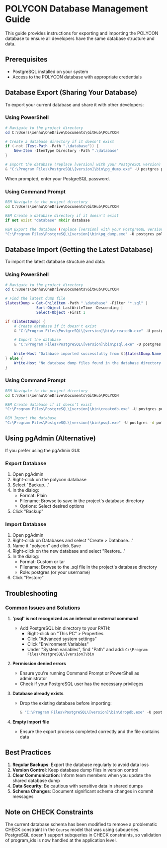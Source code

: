 # POLYCON Database Management Guide

This guide provides instructions for exporting and importing the POLYCON database to ensure all developers have the same database structure and data.

## Prerequisites

- PostgreSQL installed on your system
- Access to the POLYCON database with appropriate credentials

## Database Export (Sharing Your Database)

To export your current database and share it with other developers:

### Using PowerShell

```powershell
# Navigate to the project directory
cd C:\Users\xenhu\OneDrive\Documents\GitHub\POLYCON

# Create a database directory if it doesn't exist
if (-not (Test-Path -Path ".\database")) {
    New-Item -ItemType Directory -Path ".\database"
}

# Export the database (replace [version] with your PostgreSQL version)
& "C:\Program Files\PostgreSQL\[version]\bin\pg_dump.exe" -U postgres polycon > ".\database\polycon_dump_$(Get-Date -Format 'yyyy-MM-dd').sql"
```

When prompted, enter your PostgreSQL password.

### Using Command Prompt

```cmd
REM Navigate to the project directory
cd C:\Users\xenhu\OneDrive\Documents\GitHub\POLYCON

REM Create a database directory if it doesn't exist
if not exist "database" mkdir database

REM Export the database (replace [version] with your PostgreSQL version)
"C:\Program Files\PostgreSQL\[version]\bin\pg_dump.exe" -U postgres polycon > database\polycon_dump.sql
```

## Database Import (Getting the Latest Database)

To import the latest database structure and data:

### Using PowerShell

```powershell
# Navigate to the project directory
cd C:\Users\xenhu\OneDrive\Documents\GitHub\POLYCON

# Find the latest dump file
$latestDump = Get-ChildItem -Path ".\database" -Filter "*.sql" | 
              Sort-Object LastWriteTime -Descending | 
              Select-Object -First 1

if ($latestDump) {
    # Create database if it doesn't exist
    & "C:\Program Files\PostgreSQL\[version]\bin\createdb.exe" -U postgres polycon

    # Import the database
    & "C:\Program Files\PostgreSQL\[version]\bin\psql.exe" -U postgres -d polycon -f $latestDump.FullName
    
    Write-Host "Database imported successfully from $($latestDump.Name)" -ForegroundColor Green
} else {
    Write-Host "No database dump files found in the database directory." -ForegroundColor Red
}
```

### Using Command Prompt

```cmd
REM Navigate to the project directory
cd C:\Users\xenhu\OneDrive\Documents\GitHub\POLYCON

REM Create database if it doesn't exist
"C:\Program Files\PostgreSQL\[version]\bin\createdb.exe" -U postgres polycon

REM Import the database
"C:\Program Files\PostgreSQL\[version]\bin\psql.exe" -U postgres -d polycon -f database\polycon_dump.sql
```

## Using pgAdmin (Alternative)

If you prefer using the pgAdmin GUI:

### Export Database
1. Open pgAdmin
2. Right-click on the polycon database
3. Select "Backup..."
4. In the dialog:
   - Format: Plain
   - Filename: Browse to save in the project's database directory
   - Options: Select desired options
5. Click "Backup"

### Import Database
1. Open pgAdmin
2. Right-click on Databases and select "Create > Database..."
3. Name it "polycon" and click Save
4. Right-click on the new database and select "Restore..."
5. In the dialog:
   - Format: Custom or tar
   - Filename: Browse to the .sql file in the project's database directory
   - Role: postgres (or your username)
6. Click "Restore"

## Troubleshooting

### Common Issues and Solutions

1. **'psql' is not recognized as an internal or external command**
   - Add PostgreSQL bin directory to your PATH:
     - Right-click on "This PC" > Properties
     - Click "Advanced system settings"
     - Click "Environment Variables"
     - Under "System variables", find "Path" and add: `C:\Program Files\PostgreSQL\[version]\bin`

2. **Permission denied errors**
   - Ensure you're running Command Prompt or PowerShell as administrator
   - Check if your PostgreSQL user has the necessary privileges

3. **Database already exists**
   - Drop the existing database before importing:
     ```powershell
     & "C:\Program Files\PostgreSQL\[version]\bin\dropdb.exe" -U postgres polycon
     ```

4. **Empty import file**
   - Ensure the export process completed correctly and the file contains data

## Best Practices

1. **Regular Backups**: Export the database regularly to avoid data loss
2. **Version Control**: Keep database dump files in version control
3. **Clear Communication**: Inform team members when you update the shared database dump
4. **Data Security**: Be cautious with sensitive data in shared dumps
5. **Schema Changes**: Document significant schema changes in commit messages

## Note on CHECK Constraints

The current database schema has been modified to remove a problematic CHECK constraint in the `Course` model that was using subqueries. PostgreSQL doesn't support subqueries in CHECK constraints, so validation of program_ids is now handled at the application level.
